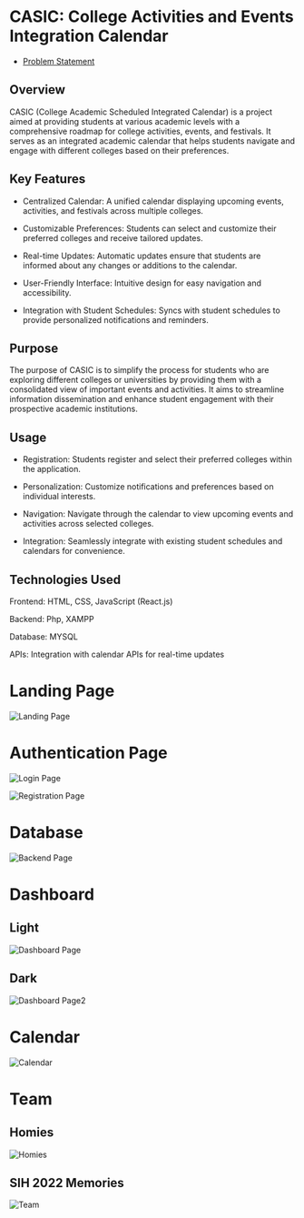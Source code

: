 # CASIC: College Activities and Events Integration Calendar

- [Problem Statement](https://view.officeapps.live.com/op/view.aspx?src=https%3A%2F%2Fraw.githubusercontent.com%2FANSHUMANDAS1506%2FCASIC---SIH-2022%2Fmain%2FProblem%2520Statement%2520And%2520Solution%2FCopy%2520of%2520Format-SIH2022%2520final.pptx&wdOrigin=BROWSELINK)

## Overview

CASIC (College Academic Scheduled Integrated Calendar) is a project aimed at providing students at various academic levels with a comprehensive roadmap for college activities, events, and festivals. It serves as an integrated academic calendar that helps students navigate and engage with different colleges based on their preferences.

## Key Features

- Centralized Calendar: A unified calendar displaying upcoming events, activities, and festivals across multiple colleges.

- Customizable Preferences: Students can select and customize their preferred colleges and receive tailored updates.

- Real-time Updates: Automatic updates ensure that students are informed about any changes or additions to the calendar.

- User-Friendly Interface: Intuitive design for easy navigation and accessibility.

- Integration with Student Schedules: Syncs with student schedules to provide personalized notifications and reminders.

## Purpose

The purpose of CASIC is to simplify the process for students who are exploring different colleges or universities by providing them with a consolidated view of important events and activities. It aims to streamline information dissemination and enhance student engagement with their prospective academic institutions.

## Usage

- Registration: Students register and select their preferred colleges within the application.

- Personalization: Customize notifications and preferences based on individual interests.

- Navigation: Navigate through the calendar to view upcoming events and activities across selected colleges.

- Integration: Seamlessly integrate with existing student schedules and calendars for convenience.

## Technologies Used

Frontend: HTML, CSS, JavaScript (React.js)

Backend: Php, XAMPP

Database: MYSQL

APIs: Integration with calendar APIs for real-time updates

# Landing Page

![Landing Page](https://github.com/ANSHUMANDAS1506/CASIC---SIH-2022/blob/main/Images/landing.png)

# Authentication Page

![Login Page](https://github.com/ANSHUMANDAS1506/CASIC---SIH-2022/blob/main/Images/login.png)

![Registration Page](https://github.com/ANSHUMANDAS1506/CASIC---SIH-2022/blob/main/Images/Registration.png)

# Database

![Backend Page](https://github.com/ANSHUMANDAS1506/CASIC---SIH-2022/blob/main/Images/Db.png)

# Dashboard

## Light

![Dashboard Page](https://github.com/ANSHUMANDAS1506/CASIC---SIH-2022/blob/main/Images/student%20admin%20dash.png)

## Dark

![Dashboard Page2](https://github.com/ANSHUMANDAS1506/CASIC---SIH-2022/blob/main/Images/dashboard%20dark.png)

# Calendar

![Calendar](https://github.com/ANSHUMANDAS1506/CASIC---SIH-2022/blob/main/Images/evo%20calendar.png)

# Team

## Homies

![Homies](https://github.com/ANSHUMANDAS1506/CASIC---SIH-2022/blob/main/Images/Homies.jpg)

## SIH 2022 Memories

![Team](https://github.com/ANSHUMANDAS1506/CASIC---SIH-2022/blob/main/Images/SIH%202022%20Team.JPG)
